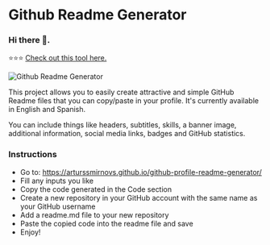 
# Github Readme Generator
### Hi there 👋.

⭐⭐⭐ [Check out this tool here.](https://arturssmirnovs.github.io/github-profile-readme-generator/)

![Github Readme Generator](https://arturssmirnovs.github.io/github-profile-readme-generator/images/banner.png)

This project allows you to easily create attractive and simple GitHub Readme files that you can copy/paste in your profile. It's currently available in English and Spanish.

You can include things like headers, subtitles, skills, a banner image, additional information, social media links, badges and GitHub statistics.


### Instructions

- Go to: https://arturssmirnovs.github.io/github-profile-readme-generator/
- Fill any inputs you like
- Copy the code generated in the Code section
- Create a new repository in your GitHub account with the same name as your GitHub username
- Add a readme.md file to your new repository
- Paste the copied code into the readme file and save
- Enjoy!

